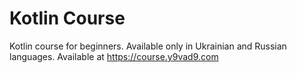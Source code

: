 # Kotlin Course
Kotlin course for beginners. Available only in Ukrainian and Russian languages.
Available at https://course.y9vad9.com